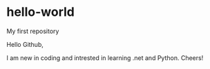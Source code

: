 # hello-world
My first repository

Hello Github,

I am new in coding and intrested in learning .net and Python.
Cheers!
